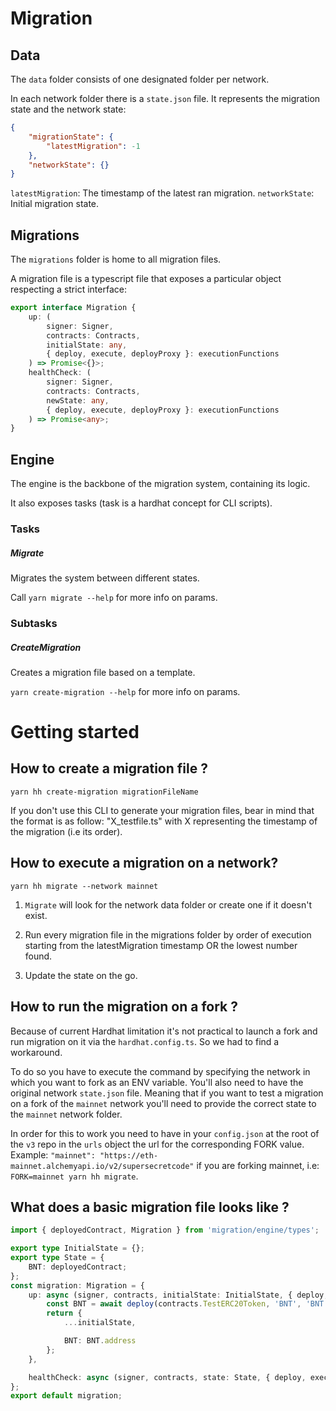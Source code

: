 # Migration

## Data

The `data` folder consists of one designated folder per network.

In each network folder there is a `state.json` file. It represents the migration state and the network state:

```json
{
    "migrationState": {
        "latestMigration": -1
    },
    "networkState": {}
}
```

`latestMigration`: The timestamp of the latest ran migration.
`networkState`: Initial migration state.

## Migrations

The `migrations` folder is home to all migration files.

A migration file is a typescript file that exposes a particular object respecting a strict interface:

```ts
export interface Migration {
    up: (
        signer: Signer,
        contracts: Contracts,
        initialState: any,
        { deploy, execute, deployProxy }: executionFunctions
    ) => Promise<{}>;
    healthCheck: (
        signer: Signer,
        contracts: Contracts,
        newState: any,
        { deploy, execute, deployProxy }: executionFunctions
    ) => Promise<any>;
}
```

## Engine

The engine is the backbone of the migration system, containing its logic.

It also exposes tasks (task is a hardhat concept for CLI scripts).

### Tasks

##### Migrate

Migrates the system between different states.

Call `yarn migrate --help` for more info on params.

### Subtasks

##### CreateMigration

Creates a migration file based on a template.

`yarn create-migration --help` for more info on params.

# Getting started

## How to create a migration file ?

```
yarn hh create-migration migrationFileName
```

If you don't use this CLI to generate your migration files, bear in mind that the format is as follow: "X_testfile.ts" with X representing the timestamp of the migration (i.e its order).

## How to execute a migration on a network?

```
yarn hh migrate --network mainnet
```

1. `Migrate` will look for the network data folder or create one if it doesn't exist.

2. Run every migration file in the migrations folder by order of execution starting from the latestMigration timestamp OR the lowest number found.

3. Update the state on the go.

## How to run the migration on a fork ?

Because of current Hardhat limitation it's not practical to launch a fork and run migration on it via the `hardhat.config.ts`. So we had to find a workaround.

To do so you have to execute the command by specifying the network in which you want to fork as an ENV variable. You'll also need to have the original network `state.json` file. Meaning that if you want to test a migration on a fork of the `mainnet` network you'll need to provide the correct state to the `mainnet` network folder.

In order for this to work you need to have in your `config.json` at the root of the `v3` repo in the `urls` object the url for the corresponding FORK value. Example: `"mainnet": "https://eth-mainnet.alchemyapi.io/v2/supersecretcode"` if you are forking mainnet, i.e: `FORK=mainnet yarn hh migrate`.

## What does a basic migration file looks like ?

```ts
import { deployedContract, Migration } from 'migration/engine/types';

export type InitialState = {};
export type State = {
    BNT: deployedContract;
};
const migration: Migration = {
    up: async (signer, contracts, initialState: InitialState, { deploy, execute }): Promise<State> => {
        const BNT = await deploy(contracts.TestERC20Token, 'BNT', 'BNT', 1000000);
        return {
            ...initialState,

            BNT: BNT.address
        };
    },

    healthCheck: async (signer, contracts, state: State, { deploy, execute }) => {}
};
export default migration;
```
